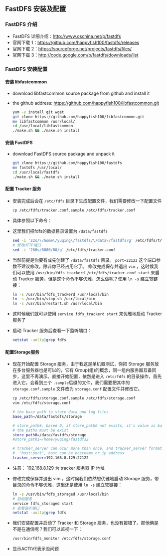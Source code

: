 ## FastDFS 安装及配置

### FastDFS 介绍
- FastDFS 详细介绍：<http://www.oschina.net/p/fastdfs>
- 官网下载 1：<https://github.com/happyfish100/fastdfs/releases>
- 官网下载 2：<https://sourceforge.net/projects/fastdfs/files/>
- 官网下载 3：<http://code.google.com/p/fastdfs/downloads/list>

### FastDFS 安装配置

#### 安装 libfastcommon
- download libfastcommon source package from github and install it
- the github address: <https://github.com/happyfish100/libfastcommon.git>
  
  ```bash
  yum -y install git wget
  git clone https://github.com/happyfish100/libfastcommon.git
  mv libfastcommon /usr/local/
  cd /usr/local/libfastcommon
  ./make.sh && ./make.sh install
  ```

#### 安装 FastDFS
- download FastDFS source package and unpack it
  
  ```bash
  git clone https://github.com/happyfish100/fastdfs
  mv fastdfs /usr/local/
  cd /usr/local/fastdfs
  ./make.sh && ./make.sh install
  ```

#### 配置 Tracker 服务
- 安装完成后会在 `/etc/fdfs` 目录下生成配置文件，我们需要修改一下配置文件
  
  ```bash
  cp /etc/fdfs/tracker.conf.sample /etc/fdfs/tracker.conf
  ```

- 具体参照以下命令：
- 这里我们把fdfs的数据目录设置为 `/data/fastdfs`
  
  ```bash
  sed -i '22s/\/home\/yuqing\/fastdfs/\/data\/fastdfs/g' /etc/fdfs/tracker.conf
  # 修改HTTP端口
  sed -i '260s/8080/80/g' /etc/fdfs/tracker.conf
  ```
- 当然前提是你要有或先创建了 `/data/fastdfs` 目录。 `port=22122` 这个端口参数不建议修改，除非你已经占用它了。
修改完成保存并退出 `vim` ，这时候我们可以使用 `/usr/bin/fdfs_trackerd /etc/fdfs/tracker.conf start` 来启动  Tracker 服务，但是这个命令不够优雅，怎么做呢？使用 `ln -s` 建立软链接：
  
  ```bash
  ln -s /usr/bin/fdfs_trackerd /usr/local/bin
  ln -s /usr/bin/stop.sh /usr/local/bin
  ln -s /usr/bin/restart.sh /usr/local/bin
  ```
- 这时候我们就可以使用 `service fdfs_trackerd start` 来优雅地启动 Tracker 服务了
- 启动 Tracker 服务后查看一下监听端口：
  
  ```bash
  netstat -unltp|grep fdfs
  ```

#### 配置Storage服务
- 现在开始配置 Storage 服务，由于我这是单机器测试，你把 Storage 服务放在多台服务器也是可以的，它有 Group(组)的概念，同一组内服务器互备同步，这里不再演示。直接开始配置，依然是进入 `/etc/fdfs` 的目录操作，首先进入它。会看到三个 `.sample`后缀的文件，我们需要把其中的 `storage.conf.sample` 文件改为 `storage.conf` 配置文件并修改它。
  
  ```bash
  cp /etc/fdfs/storage.conf.sample /etc/fdfs/storage.conf
  vim /etc/fdfs/storage.conf
  ```

  ```bash
  # the base path to store data and log files
  base_path=/data/fastdfs/storage
  
  # store_path#, based 0, if store_path0 not exists, it's value is base_path
  # the paths must be exist
  store_path0=/data/fastdfs/storage
  #store_path1=/home/yuqing/fastdfs2
  
  # tracker_server can ocur more than once, and tracker_server format is
  #  "host:port", host can be hostname or ip address
  tracker_server=192.168.8.129:22122
  ```
- 注意： 192.168.8.129 为 tracker 服务器 IP 地址
- 修改完成保存并退出 vim ，这时候我们依然想优雅地启动 Storage 服务，带目录的命令不够优雅，这里还是使用 `ln -s` 建立软链接：
  
  ```bash
  ln -s /usr/bin/fdfs_storaged /usr/local/bin
  # 启动服务
  service fdfs_storaged start
  # 查看监听端口
  netstat -unltp|grep fdfs
  ```
- 我们安装配置并启动了 Tracker 和 Storage 服务，也没有报错了。那他俩是不是在通信呢？我们可以监视一下：
  
  ```bash
  /usr/bin/fdfs_monitor /etc/fdfs/storage.conf
  ```
- 显示ACTIVE表示没问题
